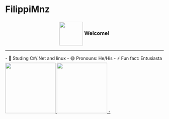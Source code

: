 # FilippiMnz
<h3>
  <p align="center"><img align="center" src="https://github.com/FilippiMnz/FilippiMnz/tree/main/assets/img/froakie.png?raw=true" height="75px" /> Welcome!</p>
</h3>

<hr />
- 🌱 Studing C#/.Net and linux
- 😄 Pronouns: He/His
- ⚡ Fun fact: Entusiasta
 <div>
 <a href="https://github.com/FilippiMnz">
   <img height="160em" src="https://github-readme-stats.vercel.app/api?username=FilippiMnz&show_icons=true&theme=dracula&include_all_commits=true&count_private=true"/>
  <img height="160em" src="https://github-readme-stats.vercel.app/api/top-langs/?username=FilippiMnz&layout=compact&langs_count=7&theme=dracula"/>
  - </div>

